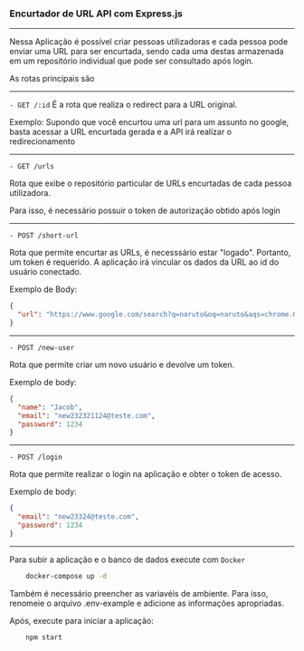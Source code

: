### Encurtador de URL API com Express.js

---

Nessa Aplicação é possível criar pessoas utilizadoras e cada pessoa pode enviar uma URL para ser encurtada, sendo cada uma destas armazenada em um repositório individual que pode ser consultado após login.

As rotas principais são

---

`- GET /:id`
É a rota que realiza o redirect para a URL original.

Exemplo: Supondo que você encurtou uma url para um assunto no google, basta acessar a URL encurtada gerada e a API irá realizar o redirecionamento

---

`- GET /urls`

Rota que exibe o repositório particular de URLs encurtadas de cada pessoa utilizadora.

Para isso, é necessário possuir o token de autorização obtido após login

---

`- POST /short-url`

Rota que permite encurtar as URLs, é necesssário estar "logado". Portanto, um token é requerido. A aplicação irá vincular os dados da URL ao id do usuário conectado.

Exemplo de Body:

```json
{
  "url": "https://www.google.com/search?q=naruto&oq=naruto&aqs=chrome.0.0i271j46i433i512j46i131i433i512j46i433i512j0i512l2j0i131i433j0i433i512j0i3j46i512.651j0j4&sourceid=chrome&ie=UTF-8"
}
```
---

`- POST /new-user`

Rota que permite criar um novo usuário e devolve um token.

Exemplo de body:


```json
{
  "name": "Jacob",
  "email": "new232321124@teste.com",
  "password": 1234
}
```

---

`- POST /login`

Rota que permite realizar o login na aplicação e obter o token de acesso.

Exemplo de body:

```json
{
  "email": "new23324@teste.com",
  "password": 1234
}
```

---

Para subir a aplicação e o banco de dados execute com `Docker`


```bash
    docker-compose up -d
```

Também é necessário preencher as variavéis de ambiente. Para isso, renomeie o arquivo .env-example e adicione as informações apropriadas.

Após, execute para iniciar a aplicação:

```bash
    npm start
```
